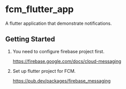 # fcm_flutter_app

A flutter application that demonstrate notifications.

## Getting Started

1. You need to configure firebase project first.

   https://firebase.google.com/docs/cloud-messaging

2. Set up flutter project for FCM.

   https://pub.dev/packages/firebase_messaging

